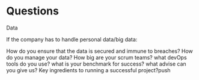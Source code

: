 # Questions

Data

If the company has to handle personal data/big data:

How do you ensure that the data is secured and immune to breaches?
How do you manage your data?
How big are your scrum teams?
what devOps tools do you use?
what is your benchmark for success?
what advise can you give us?
Key ingredients to running a successful project?push 
